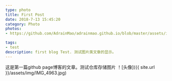 ```yaml
---
type: photo
title: First Post
date: 2018-7-13 15:45:20
category: Photo
photos:
- https://github.com/AdrainMao/adrainmao.github.io/blob/master/assets/images/IMG_4963.JPG

tags:
- test
description: first blog Test. 测试图片类文章的显示。
---
```


这是第一篇github page博客的文章。测试仓库存储图片
！[头像]({{ site.url }}/assets/img/IMG_4963.jpg)